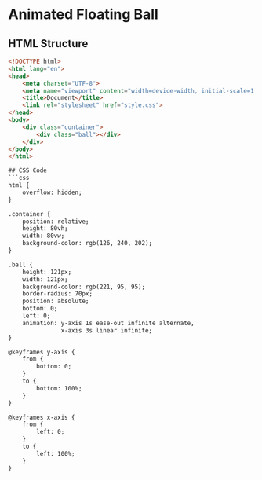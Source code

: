 # Animated Floating Ball

## HTML Structure
```html
<!DOCTYPE html>
<html lang="en">
<head>
    <meta charset="UTF-8">
    <meta name="viewport" content="width=device-width, initial-scale=1.0">
    <title>Document</title>
    <link rel="stylesheet" href="style.css">
</head>
<body>
    <div class="container">
        <div class="ball"></div>
    </div>
</body>
</html>

## CSS Code
```css
html {
    overflow: hidden;
}

.container {
    position: relative;
    height: 80vh;
    width: 80vw;
    background-color: rgb(126, 240, 202);
}

.ball {
    height: 121px;
    width: 121px;
    background-color: rgb(221, 95, 95);
    border-radius: 70px;
    position: absolute;
    bottom: 0;
    left: 0;
    animation: y-axis 1s ease-out infinite alternate,
               x-axis 3s linear infinite;            
}

@keyframes y-axis {
    from {
        bottom: 0;
    }  
    to {
        bottom: 100%;
    }
}

@keyframes x-axis {
    from {
        left: 0;
    }
    to {
        left: 100%;
    }
}

